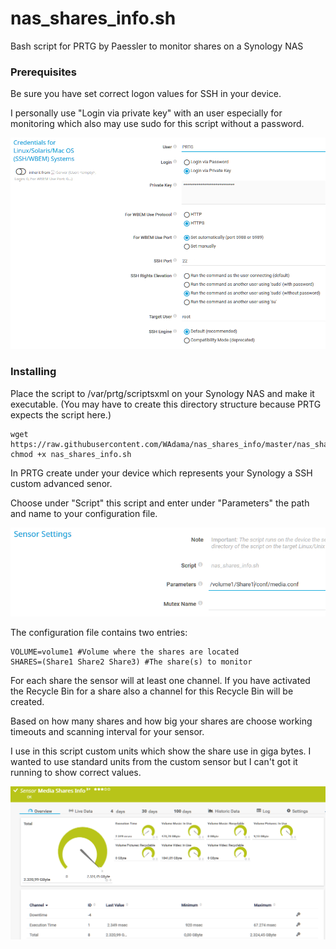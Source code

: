 # nas_shares_info.sh

Bash script for PRTG by Paessler to monitor shares on a Synology NAS

### Prerequisites

Be sure you have set correct logon values for SSH in your device.

I personally use "Login via private key" with an user especially for monitoring which also may use sudo for this script without a password.

![Screenshot1](https://github.com/WAdama/nas_shares_info/blob/master/images/ssh_settings.png)

### Installing

Place the script to /var/prtg/scriptsxml on your Synology NAS and make it executable. (You may have to create this directory structure because PRTG expects the script here.)

```
wget https://raw.githubusercontent.com/WAdama/nas_shares_info/master/nas_shares_info.sh
chmod +x nas_shares_info.sh
```

In PRTG create under your device which represents your Synology a SSH custom advanced senor. 

Choose under "Script" this script and enter under "Parameters" the path and name to your configuration file.

![Screenshot1](https://github.com/WAdama/nas_shares_info/blob/master/images/nas_shares_info.png)

The configuration file contains two entries:

```
VOLUME=volume1 #Volume where the shares are located
SHARES=(Share1 Share2 Share3) #The share(s) to monitor
```
For each share the sensor will at least one channel. If you have activated the Recycle Bin for a share also a channel for this Recycle Bin will be created.

Based on how many shares and how big your shares are choose working timeouts and scanning interval for your sensor.

I use in this script custom units which show the share use in giga bytes. I wanted to use standard units from the custom sensor but I can't got it running to show correct values.

![Screenshot1](https://github.com/WAdama/nas_shares_info/blob/master/images/nas_shares_info_sensor.png)
